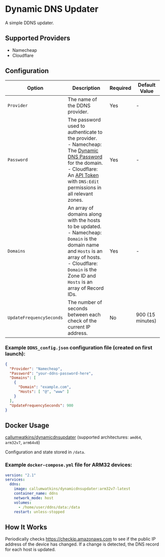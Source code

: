 # Dynamic DNS Updater
A simple DDNS updater.

## Supported Providers
 - Namecheap
 - Cloudflare

## Configuration
| Option | Description | Required | Default Value |
| --- | --- | --- | --- |
| `Provider` | The name of the DDNS provider. | Yes | - |
| `Password` | The password used to authenticate to the provider.<br />- Namecheap: The [Dynamic DNS Password](https://www.namecheap.com/support/knowledgebase/article.aspx/595/11/how-do-i-enable-dynamic-dns-for-a-domain/) for the domain.<br />- Cloudflare: An [API Token](https://dash.cloudflare.com/profile/api-tokens) with `DNS:Edit` permissions in all relevant zones. | Yes | - |
| `Domains` | An array of domains along with the hosts to be updated.<br />- Namecheap: `Domain` is the domain name and `Hosts` is an array of hosts.<br />- Cloudflare: `Domain` is the Zone ID and `Hosts` is an array of Record IDs. | Yes | - |
| `UpdateFrequencySeconds` | The number of seconds between each check of the current IP address. | No | 900 (15 minutes) |

### Example `DDNS_config.json` configuration file (created on first launch):
```json
{
  "Provider": "Namecheap",
  "Password": "your-ddns-password-here",
  "Domains": [
    {
      "Domain": "example.com",
      "Hosts": [ "@", "www" ]
    }
  ],
  "UpdateFrequencySeconds": 900
}
```

## Docker Usage
[callumwatkins/dynamicdnsupdater](https://hub.docker.com/r/callumwatkins/dynamicdnsupdater) (supported architectures: `amd64`, `arm32v7`, `arm64v8`)

Configuration and state stored in `/data`.

### Example `docker-compose.yml` file for ARM32 devices:

```yml
version: "2.1"
services:
  ddns:
    image: callumwatkins/dynamicdnsupdater:arm32v7-latest
    container_name: ddns
    network_mode: host
    volumes:
      - /home/user/ddns/data:/data
    restart: unless-stopped
```

## How It Works
Periodically checks https://checkip.amazonaws.com to see if the public IP address of the device has changed. If a change is detected, the DNS record for each host is updated.